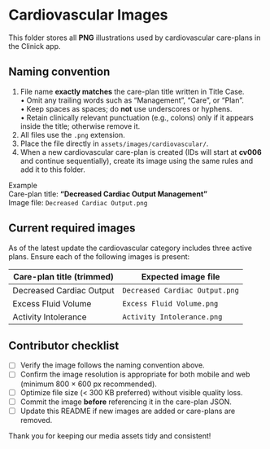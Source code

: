 # Cardiovascular Images

This folder stores all **PNG** illustrations used by cardiovascular care-plans in the Clinick app.

## Naming convention

1. File name **exactly matches** the care-plan title written in Title Case.  
   • Omit any trailing words such as “Management”, “Care”, or “Plan”.  
   • Keep spaces as spaces; do **not** use underscores or hyphens.  
   • Retain clinically relevant punctuation (e.g., colons) only if it appears inside the title; otherwise remove it.  
2. All files use the `.png` extension.  
3. Place the file directly in `assets/images/cardiovascular/`.  
4. When a new cardiovascular care-plan is created (IDs will start at **cv006** and continue sequentially), create its image using the same rules and add it to this folder.

Example  
Care-plan title: **“Decreased Cardiac Output Management”**  
Image file: `Decreased Cardiac Output.png`

## Current required images

As of the latest update the cardiovascular category includes three active plans. Ensure each of the following images is present:

| Care-plan title (trimmed) | Expected image file |
| ------------------------- | ------------------- |
| Decreased Cardiac Output  | `Decreased Cardiac Output.png` |
| Excess Fluid Volume       | `Excess Fluid Volume.png` |
| Activity Intolerance      | `Activity Intolerance.png` |

## Contributor checklist

- [ ] Verify the image follows the naming convention above.  
- [ ] Confirm the image resolution is appropriate for both mobile and web (minimum 800 × 600 px recommended).  
- [ ] Optimize file size (< 300 KB preferred) without visible quality loss.  
- [ ] Commit the image **before** referencing it in the care-plan JSON.  
- [ ] Update this README if new images are added or care-plans are removed.

Thank you for keeping our media assets tidy and consistent!
